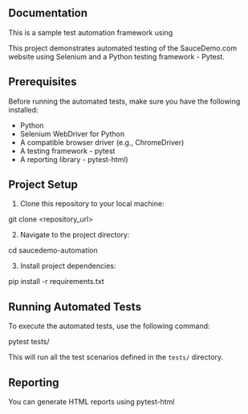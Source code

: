 
## Documentation

This is a sample test automation framework using 

This project demonstrates automated testing of the SauceDemo.com website using Selenium and a Python testing framework - Pytest.

## Prerequisites

Before running the automated tests, make sure you have the following installed:

- Python
- Selenium WebDriver for Python
- A compatible browser driver (e.g., ChromeDriver)
- A testing framework - pytest
- A reporting library - pytest-html)

## Project Setup

1. Clone this repository to your local machine:

git clone <repository_url>


2. Navigate to the project directory:

cd saucedemo-automation


3. Install project dependencies:

pip install -r requirements.txt


## Running Automated Tests

To execute the automated tests, use the following command:

pytest tests/


This will run all the test scenarios defined in the `tests/` directory.

## Reporting

You can generate HTML reports using pytest-html

